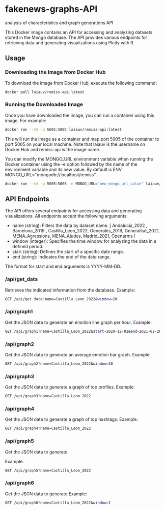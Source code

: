 # fakenews-graphs-API
analysis of characteristics and graph generations API

This Docker image contains an API for accessing and analyzing datasets stored in the Mongo database. The API provides various endpoints for retrieving data and generating visualizations using Plotly with R.


## Usage

### Downloading the Image from Docker Hub

To download the image from Docker Hub, execute the following command:

```bash
docker pull laiauv/remiss-api:latest
```

### Running the Downloaded Image

Once you have downloaded the image, you can run a container using this image. For example:

```bash
docker run --rm -p 5005:5005 laiauv/remiss-api:latest
```

This will run the image as a container and map port 5005 of the container to port 5005 on your local machine.
Note that laiauv is the username on Docker Hub and remiss-api is the image name.

You can modify the MONGO_URL environment variable when running the Docker container using the -e option followed by the name of the environment variable and its new value. By default is ENV MONGO_URL="mongodb://localhost/remiss".
```bash
docker run --rm -p 5005:5005 -e MONGO_URL="new_mongo_url_value" laiauv/remiss-api:latest
```

## API Endpoints

The API offers several endpoints for accessing data and generating visualizations. All endpoints accept the following arguments:

* name (string): Filters the data by dataset name. [ Andalucia_2022 , Barcelona_2019 , Castilla_Leon_2022, Generales_2019, Generalitat_2021, MENA_Agressions, MENA_Ajudes, Madrid_2021, Openarms ]
* window (integer): Specifies the time window for analyzing the data in a defined period.
* start (string): Defines the start of a specific date range.
* end (string): Indicates the end of the date range.

The format for start and end arguments is YYYY-MM-DD.

### /api/get_data

Retrieves the indicated information from the database.
Example:
```bash
GET /api/get_data?name=Castilla_Leon_2022&window=20
```

### /api/graph1

Get the JSON data to generate an emotion line graph per hour.
Example:
```bash
GET /api/graph1?name=Castilla_Leon_2022&start=2020-12-01&end=2021-02-28
```

### /api/graph2

Get the JSON data to generate an average emotion bar graph.
Example:
```bash
GET /api/graph2?name=Castilla_Leon_2022&window=30
```
### /api/graph3
Get the JSON data to generate a graph of top profiles.
Example:
```bash
GET /api/graph3?name=Castilla_Leon_2022
```
### /api/graph4
Get the JSON data to generate a graph of top hashtags.
Example:
```bash
GET /api/graph4?name=Castilla_Leon_2022
```
### /api/graph5
Get the JSON data to generate

Example:
```bash
GET /api/graph5?name=Castilla_Leon_2022
```
### /api/graph6
Get the JSON data to generate
Example:
```bash
GET /api/graph6?name=Castilla_Leon_2022&window=1
```
